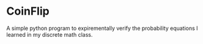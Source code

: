 # CoinFlip
A simple python program to expirementally verify the probability equations I learned in my discrete math class.
